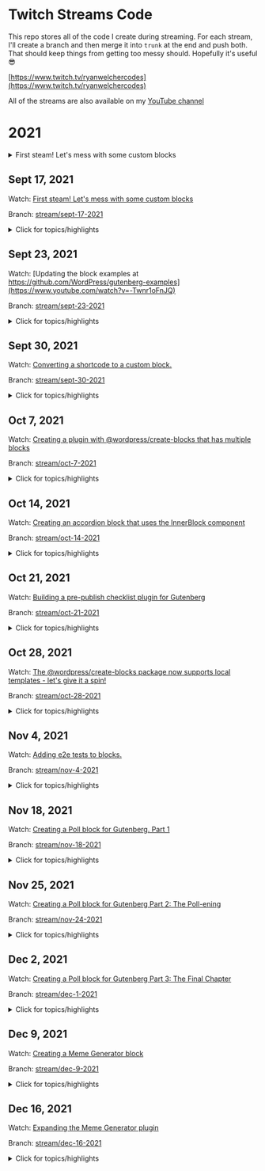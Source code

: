# Twitch Streams Code
This repo stores all of the code I create during streaming. For each stream, I'll create a branch and then merge it into `trunk` at the end and push both. That should keep things from getting too messy should. Hopefully it's useful 😎

[https://www.twitch.tv/ryanwelchercodes](https://www.twitch.tv/ryanwelchercodes)

All of the streams are also available on my [YouTube channel](https://www.youtube.com/channel/UC_kRIqFHtN8ccB_mTmHyGDg)



# 2021 #
<details>
<summary>First steam! Let's mess with some custom blocks</summary>

* Date Sept 17, 2021
* [Watch on YouTube](https://www.youtube.com/watch?v=riqDs7nBMGg)
* [Branch](https://github.com/ryanwelcher/twitch/tree/stream/sept-17-2021)

* Topics/Highlights:
	* We talked about creating blocks from scratch using [`@wordpress/scripts`](https://developer.wordpress.org/block-editor/reference-guides/packages/packages-scripts/)
	* Demonstrated the differences between Dynamic and Static blocks
	* Showed how to save attributes in a block.
	* Used the [`@wordpress/create-block](https://developer.wordpress.org/block-editor/reference-guides/packages/packages-create-block/) package to scaffold a new block. 🔥🔥🔥🔥
	* Talked about using how to get multiple blocks in a plugin ( code was never completed)
	* Audio issues 😞
	* Ryan not able to type while people watch ( recurring theme...)
	* Worked with `getEntityRecords`, `isResolving`, and `invalidateResolver` to display posts in the Block Editor. Inspired by [this blog post](https://ryanwelcher.com/2021/08/requesting-data-in-gutenberg-with-getentityrecords/).
</details>

## Sept 17, 2021
Watch: [First steam! Let's mess with some custom blocks](https://www.youtube.com/watch?v=riqDs7nBMGg)

Branch: [stream/sept-17-2021](https://github.com/ryanwelcher/twitch/tree/stream/sept-17-2021)


<details>
<summary>Click for topics/highlights</summary>

* We talked about creating blocks from scratch using [`@wordpress/scripts`](https://developer.wordpress.org/block-editor/reference-guides/packages/packages-scripts/)
* Demonstrated the differences between Dynamic and Static blocks
* Showed how to save attributes in a block.
* Used the [`@wordpress/create-block](https://developer.wordpress.org/block-editor/reference-guides/packages/packages-create-block/) package to scaffold a new block. 🔥🔥🔥🔥
* Talked about using how to get multiple blocks in a plugin ( code was never completed)
* Audio issues 😞
* Ryan not able to type while people watch ( recurring theme...)
* Worked with `getEntityRecords`, `isResolving`, and `invalidateResolver` to display posts in the Block Editor. Inspired by [this blog post](https://ryanwelcher.com/2021/08/requesting-data-in-gutenberg-with-getentityrecords/).
</details>

## Sept 23, 2021

Watch: [Updating the block examples at https://github.com/WordPress/gutenberg-examples](https://www.youtube.com/watch?v=-Twnr1oFnJQ)

Branch: [stream/sept-23-2021](https://github.com/ryanwelcher/twitch/tree/stream/sept-23-2021)

<details>
<summary>Click for topics/highlights</summary>

* No code in this repos, as we updated some of the blocks in the [Gutenberg Examples](https://github.com/WordPress/gutenberg-examples) repo.
* Discussed that if a block isn't using [`@wordpress/scripts`](https://developer.wordpress.org/block-editor/reference-guides/packages/packages-scripts/) for a build process, that we need to manually add the `index.asset.php` file.
* Figured out how the useBlockProps hook worked when passing items. Thanks to everyone who helped on that one!
</details>

## Sept 30, 2021

Watch: [Converting a shortcode to a custom block.](https://www.youtube.com/watch?v=mVuGLI9kbcc)

Branch: [stream/sept-30-2021](https://github.com/ryanwelcher/twitch/tree/stream/sept-30-2021)
<details>
<summary>Click for topics/highlights</summary>

* Talked about custom entry points when using `@wordpress/scripts`
* Converted a shortcode to a custom block.
* Learned that Transforms are very confusing and the docs aren't that helpful.
* Ryan's first day with JS `for` loops and React 🤦‍♂️
</details>

## Oct 7, 2021

Watch: [Creating a plugin with @wordpress/create-blocks that has multiple blocks](https://www.youtube.com/watch?v=lwXXckW3dT0)

Branch: [stream/oct-7-2021](https://github.com/ryanwelcher/twitch/tree/stream/oct-7-2021)
<details>
<summary>Click for topics/highlights</summary>

* Used the @wordpress/create-block package to scaffold a new plugin with a single block.
* Restructured the plugin to allow for registering multiple blocks.
* Added a custom `webpack.config.js` to set up one entry point per block.
* Demo'd a custom template that uses the same structure: `npx @wordpress/create-block --template @ryanwelcher/multiple-blocks-template`.
* https://www.npmjs.com/package/@ryanwelcher/multiple-blocks-template
</details>

## Oct 14, 2021

Watch: [Creating an accordion block that uses the InnerBlock component](https://www.youtube.com/watch?v=ZjYgdf6RKPU)

Branch: [stream/oct-14-2021](https://github.com/ryanwelcher/twitch/tree/stream/oct-14-2021)
<details>
<summary>Click for topics/highlights</summary>

* Used the @wordpress/create-block along with the my `@ryanwelcher/multiple-blocks-template` to setup the plugin.
</details>

## Oct 21, 2021

Watch: [Building a pre-publish checklist plugin for Gutenberg](https://www.youtube.com/watch?v=ZHmiI1p26Vc)

Branch: [stream/oct-21-2021](https://github.com/ryanwelcher/twitch/tree/stream/oct-21-2021)
<details>
<summary>Click for topics/highlights</summary>

* Inspired by [this WordPress Stack Exchange question](https://wordpress.stackexchange.com/questions/339138/add-pre-publish-conditions-to-the-block-editor/) and [this article by Rich Tabor](https://richtabor.com/gutenberg-publishing-checklist/)
* Introduced [registerPlugin](https://developer.wordpress.org/block-editor/reference-guides/packages/packages-plugins/) and some of the [slots available in Gutenberg](https://developer.wordpress.org/block-editor/reference-guides/slotfills/).
* Learned how to disabled the Publish button
* Added requirements for word count, having a featured image, and having at least one category selected that is not Uncategorized

</details>

## Oct 28, 2021

Watch: [The @wordpress/create-blocks package now supports local templates - let's give it a spin!](https://www.youtube.com/watch?v=aH2KK-6kKCM)

Branch: [stream/oct-28-2021](https://github.com/ryanwelcher/twitch/tree/stream/oct-28-2021)
<details>
<summary>Click for topics/highlights</summary>

* Discussed new feature in `@wordpress/create-block` that allows using local directories for templates.
* Created custom template to build out additional blocks.
* Showed how the $scheme property in block.json is 🔥🔥🔥
* Linked to great article by Marcus Kazmierczak on how to [create your own custom template](https://mkaz.blog/wordpress/make-your-own-create-block-templates/)

</details>


## Nov 4, 2021

Watch: [Adding e2e tests to blocks.](https://www.youtube.com/watch?v=pI1hGE3IFqc)

Branch: [stream/nov-4-2021](https://github.com/ryanwelcher/twitch/tree/stream/nov-4-2021)
<details>
<summary>Click for topics/highlights</summary>

* Discussed how the `@wordpress/scripts` package contains the e2e testing tools
* Discussed how we also need `@wordpress/env` to run them.
* Created a basic e2e test suite to test if the block was inserted and that the content was correct
* Discussed using snapshots and the difference between `toMatchSnapshot` and `toMatchInlineSnapshot`
* Discussed how to pre-populate the test database with content using npm [`pre` commands](https://docs.npmjs.com/cli/v7/using-npm/scripts) and the [`wp-env run` command](https://developer.wordpress.org/block-editor/reference-guides/packages/packages-env/#wp-env-run-container-command)
* Created a test to ensure that the block saved test input by the user as the `message` attribute.
</details>


## Nov 18, 2021

Watch: [Creating a Poll block for Gutenberg. Part 1](https://www.youtube.com/watch?v=G6sxo9tpRvA)

Branch: [stream/nov-18-2021](https://github.com/ryanwelcher/twitch/tree/stream/nov-18-2021)
<details>
<summary>Click for topics/highlights</summary>

* Started the Poll block using an external React library ( Google Charts) to display the content.
</details>

## Nov 25, 2021

Watch: [Creating a Poll block for Gutenberg Part 2: The Poll-ening](https://www.youtube.com/watch?v=Tu3QPaJOS7I)

Branch: [stream/nov-24-2021](https://github.com/ryanwelcher/twitch/tree/stream/nov-24-2021)
<details>
<summary>Click for topics/highlights</summary>

* Decided that I hated the approach from the last stream and moved to using InnerBlocks.
* Used block context to pass the color from the main Poll block to the child Poll Item block.
* CSS hates me and I have removed it from my Christmas card list.
</details>

## Dec 2, 2021

Watch: [Creating a Poll block for Gutenberg Part 3: The Final Chapter](https://www.youtube.com/watch?v=4bfxzdVVm1o)

Branch: [stream/dec-1-2021](https://github.com/ryanwelcher/twitch/tree/stream/dec-1-2021)
<details>
<summary>Click for topics/highlights</summary>

* Finished the Poll Block
* Wrote the JavaScript to allow the voting and display to happen
* Used `getThemeSupports()` to retrieve the color palette.
* I learned about `mix-blend-mode` and LOVE IT. @props to floridaCoderMan 🔥🔥🔥🔥
</details>


## Dec 9, 2021

Watch: [Creating a Meme Generator block](https://www.youtube.com/watch?v=9bE3J64brps)

Branch: [stream/dec-9-2021](https://github.com/ryanwelcher/twitch/tree/stream/dec-9-2021)
<details>
<summary>Click for topics/highlights</summary>

* Worked with the `@wordpress/create-block` package
* Used the useEffect hook to retrieve meme data from an external API and stored it using useState
* Leveraged the `supports` object in block.json to introduce color and font controls.
* Leverage the `BlockControls` component to add a custom button to the block toolbar.
</details>

## Dec 16, 2021

Watch: [Expanding the Meme Generator plugin](https://www.youtube.com/watch?v=fTT_ZIpU-Fk)

Branch: [stream/dec-16-2021](https://github.com/ryanwelcher/twitch/tree/stream/dec-16-2021)
<details>
<summary>Click for topics/highlights</summary>

* Added `TabPanel` to the existing `Placeholder` component to be able to choose being images provided by the API or from the Media Library
* Added the ability to upload and use an image from the Media Library using the `MediaUpload` and `MediaUploadCheck` components.
* Display the images that are associated with the current post in the same way we're showing the API images.
* Talked about some great ways to get started with contributing to WordPress
* Happy Holidays!
</details>

